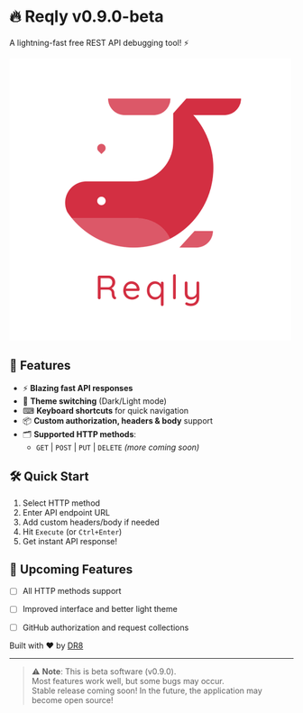 # 🔥 Reqly v0.9.0-beta

A lightning-fast free REST API debugging tool! ⚡

![Reqly Demo](https://github.com/DR8off/Reqly/blob/main/logo.png?raw=true)

## 🚀 Features

- ⚡ **Blazing fast API responses**
- 🎨 **Theme switching** (Dark/Light mode)
- ⌨ **Keyboard shortcuts** for quick navigation
- 📦 **Custom authorization, headers & body** support
- 🗂 **Supported HTTP methods**:
  - `GET` | `POST` | `PUT` | `DELETE` *(more coming soon)*

## 🛠 Quick Start

1. Select HTTP method
2. Enter API endpoint URL
3. Add custom headers/body if needed
4. Hit `Execute` (or `Ctrl+Enter`)
5. Get instant API response!

## 🎯 Upcoming Features

- [ ] All HTTP methods support
- [ ] Improved interface and better light theme
- [ ] GitHub authorization and request collections


Built with ❤️ by [DR8](https://github.com/DR8off)  

---

> ⚠ **Note**: This is beta software (v0.9.0).  
> Most features work well, but some bugs may occur.  
> Stable release coming soon!
> In the future, the application may become open source!